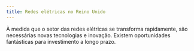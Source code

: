 ```yaml
---
title: Redes elétricas no Reino Unido
---
```

À medida que o setor das redes elétricas se transforma rapidamente, são necessárias novas tecnologias e inovação. Existem oportunidades fantásticas para investimento a longo prazo.
